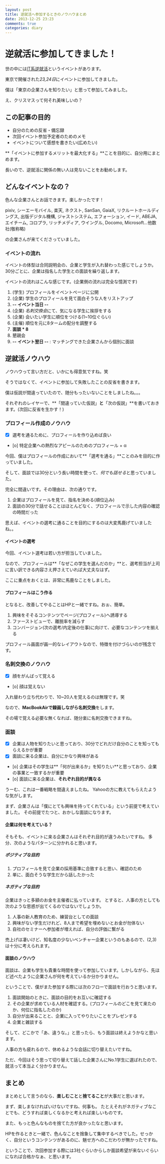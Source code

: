 ```yaml
---
layout: post
title: 逆就活へ参加するときのノウハウまとめ
date: 2013-12-25 23:23
comments: true
categories: diary
---
```


# 逆就活に参加してきました！

世の中には[IT系逆就活]( http://www.studenthunting.com/ )というイベントがあります。

東京で開催された*23,24日*にイベントに参加してきました。

<!-- more -->

僕は「東京の企業さんを知りたい」と思って参加してみました。

え、クリスマスって何それ美味しいの？

## この記事の目的

- 自分のための反省・備忘録
- 次回イベント参加予定者のためのメモ
- イベントについて感想を書きたい(広めたい)

**「イベントに参加するメリットを最大化する」**ことを目的に、自分用にまとめます。

長いので、逆就活に関係の無い人は見ないことをお勧めします。

## どんなイベントなの？

色んな企業さんとお話できます。楽しかったです！

pixiv, シーエーモバイル, 楽天, ネクスト, SanSan, GaiaX, リクルートホールディングス, 出版デジタル機構, ジャストシステム, エフォーション, イード, ABEJA, エイチーム, コロプラ, リッチメディア, ウイングル, Docomo, Microsoft...他数社(敬称略)

の企業さんが来てくださっていました。

### イベントの流れ

イベントの体型は合同説明会の、企業と学生が入れ替わった感じでしょうか。
30分ごとに、企業は指名した学生との面談を繰り返します。

イベントの流れはこんな感じです。(企業側の流れは完全な憶測です)

1. (学生) プロフィールをイベントページに公開
2. (企業) 学生のプロフィールを見て面白そうな人をリストアップ
3. **-- イベント当日 --**
4. (企業) *名刺交換会*にて、気になる学生に挨拶をする
5. (企業) 会いたい学生に順位をつける(1~10位ぐらい)
6. (主催) 順位を元に8タームの配分を調整する
7. **面談 \* 8**
8. 懇親会
9. **-- イベント翌日 --** : マッチングできた企業さんから個別に面談

## 逆就活ノウハウ

ノウハウって言い方だと、いかにも得意気ですね。笑

そうではなくて、イベントに参加して失敗したことの反省を書きます。

僕は仮説が間違っていたので、随分もったいないことをしましたね。。。

それぞれのレイヤーで、**「間違っていた仮説」**と**「次の仮説」**を書いておきます。(次回に反省を生かす！)

### プロフィール作成のノウハウ

- [x] 選考を通るために、プロフィールを作り込めば良い
- [o] 特定企業への熱烈なアピールのためのプロフィール + α

今回、僕はプロフィールの作成において**「選考を通る」**ことのみを目的に作っていました。

そして、面談では30分という長い時間を使って、*何でも話せる*と思っていました。

完全に間違いです。その理由は、次の通りです。

1. 企業はプロフィールを見て、指名を決める(順位込み)
2. 面談の30分で話せることはほとんどなく、プロフィールで示した内容の確認の時間だった

思えば、イベントの選考に通ることを目的にするのは大変馬鹿げていましたね。。

#### イベントの選考

今回、イベント選考は若い方が担当していました。

なので、プロフィールは**「なぜこの学生を選んだのか」**と、選考担当が上司に言い訳できる内容さえ押さえていれば大丈夫なはず。

ここに重点をおくとは、非常に馬鹿なことをしました。

#### プロフィールはこう作る

となると、改善してやることはHPと一緒ですね。おぉ、簡単。

1. 興味をそそるコンテンツでページ(プロフィール)へ誘導する
2. ファーストビューで、離脱率を減らす
3. コンバージョン(次の選考/内定後の仕事)に向けて、必要なコンテンツを揃える

プロフィール画面が画一的なレイアウトなので、特徴を付けづらいのが残念です。

### 名刺交換のノウハウ

- [x] 顔をがんばって覚える
- [o] 顔は覚えない

入れ替わり立ち代わりで、10~20人を覚えるのは無理です。笑

なので、**MacBookAirで録画しながら名刺交換**をします。

その場で覚える必要な無くなれば、随分楽に名刺交換できますね。

### 面談

- [x] 企業は人物を知りたいと思っており、30分でどれだけ自分のことを知ってもらえるかが重要
- [x] 面談に来る企業は、自分にかなり興味がある
- [o] 企業はその学生は**「何が出来るか」を知りたい**と思っており、企業の事業と一致するかが重要
- [o] 面談に来る企業は、**それぞれ目的が異なる**

うーむ、これは一番戦略を間違えましたね。
Yahooの方に教えてもらえたような気がします。

まず、企業さんは「僕にとても興味を持ってくれている」という前提で考えていました。
その前提でたつと、おかしな面談になります。

#### 企業は何を考えている？

そもそも、イベントに来る企業さんはそれぞれ目的が違うみたいですね。
多分、次のようなパターンに分かれると思います。

##### ポジティブな目的

1. プロフィールを見て企業の採用基準に合致すると思い、確認のため
2. 単に、面白そうな学生だから話したかった

##### ネガティブな目的

企業はきっと多額のお金を主催者に払っています。
とすると、人事の方としても次のような思惑が出てくるのではないでしょうか。

1. 人事の新人教育のため、練習台としての面談
2. 興味がない学生だけれど、8人まで希望を埋めないとお金が勿体ない
3. 自社のセミナーへ参加者が増えれば、自分の評価に繋がる

売上げは凄いけど、知名度の少ないベンチャー企業というのもあるので、(2,3)は十分に考えられます。

#### 面談のノウハウ

面談は、企業も学生も貴重な時間を使って参加しています。しかしながら、先ほど述べたように企業さんが何を考えているか分かりません。

ということで、僕がまた参加する際には次のフローで面談を行おうと思います。

1. 面談開始のときに、面談の目的をお互いに確認する
2. その企業が求めている人材を確認する。(プロフィールのどこを見て来たのか、何位に指名したのか)
3. 自分が出来ることと、企業に入ってやりたいことをプレゼンする
4. 企業と雑談する

そして、どこかで「あ、違うな。」と思ったら、もう面談は終えようかなと思います。

人事の方も疲れるので、休めるような会話に切り替えたいですね。

ただ、今回はそう思って切り替えて話した企業さんにNo.1学生に選ばれたので、就活って本当よく分かりません。

## まとめ

まとめとして言うのなら、**楽しむこと**と**捨てること**が大事だと思います。

まず、楽しまなければいけないですね、何事も。
たとえそれがネガティブなことでも、どうすれば楽しくなるかと考えれば楽しいものです。

また、もっと色んなものを捨てた方が良かったなと思います。

HPを作るときと一緒で、色んなことを捨象して集中するべきでした。せっかく、自分というコンテンツがあるのに、魅せ方へのこだわりが無かったですね。

ということで、次回参加する際には3社ぐらいからしか面談希望が来ないぐらいになれば合格かなぁ、と思います。
